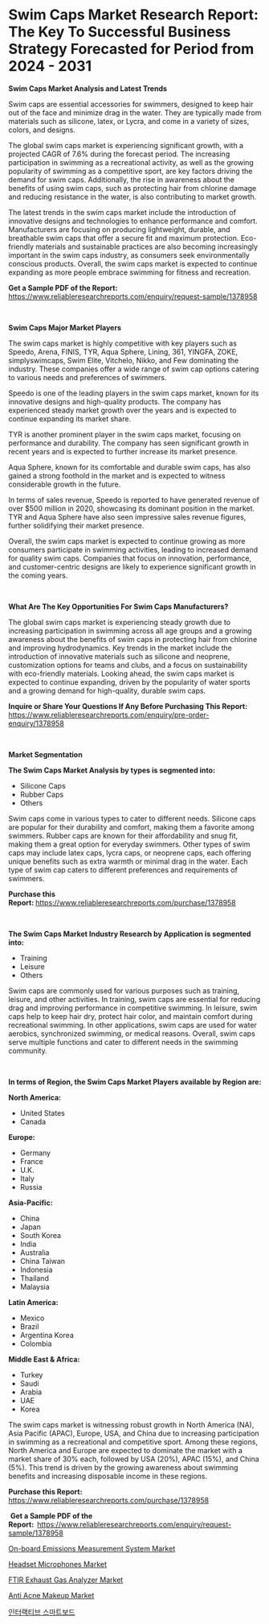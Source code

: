 <p><h1>Swim Caps Market Research Report: The Key To Successful Business Strategy Forecasted for Period from 2024 - 2031</h1></p><p><strong>Swim Caps Market Analysis and Latest Trends</strong></p>
<p><p>Swim caps are essential accessories for swimmers, designed to keep hair out of the face and minimize drag in the water. They are typically made from materials such as silicone, latex, or Lycra, and come in a variety of sizes, colors, and designs.</p><p>The global swim caps market is experiencing significant growth, with a projected CAGR of 7.6% during the forecast period. The increasing participation in swimming as a recreational activity, as well as the growing popularity of swimming as a competitive sport, are key factors driving the demand for swim caps. Additionally, the rise in awareness about the benefits of using swim caps, such as protecting hair from chlorine damage and reducing resistance in the water, is also contributing to market growth.</p><p>The latest trends in the swim caps market include the introduction of innovative designs and technologies to enhance performance and comfort. Manufacturers are focusing on producing lightweight, durable, and breathable swim caps that offer a secure fit and maximum protection. Eco-friendly materials and sustainable practices are also becoming increasingly important in the swim caps industry, as consumers seek environmentally conscious products. Overall, the swim caps market is expected to continue expanding as more people embrace swimming for fitness and recreation.</p></p>
<p><strong>Get a Sample PDF of the Report:&nbsp;</strong> <a href="https://www.reliableresearchreports.com/enquiry/request-sample/1378958">https://www.reliableresearchreports.com/enquiry/request-sample/1378958</a></p>
<p>&nbsp;</p>
<p><strong>Swim Caps Major Market Players</strong></p>
<p><p>The swim caps market is highly competitive with key players such as Speedo, Arena, FINIS, TYR, Aqua Sphere, Lining, 361, YINGFA, ZOKE, simplyswimcaps, Swim Elite, Vitchelo, Nikko, and Few dominating the industry. These companies offer a wide range of swim cap options catering to various needs and preferences of swimmers.</p><p>Speedo is one of the leading players in the swim caps market, known for its innovative designs and high-quality products. The company has experienced steady market growth over the years and is expected to continue expanding its market share.</p><p>TYR is another prominent player in the swim caps market, focusing on performance and durability. The company has seen significant growth in recent years and is expected to further increase its market presence.</p><p>Aqua Sphere, known for its comfortable and durable swim caps, has also gained a strong foothold in the market and is expected to witness considerable growth in the future.</p><p>In terms of sales revenue, Speedo is reported to have generated revenue of over $500 million in 2020, showcasing its dominant position in the market. TYR and Aqua Sphere have also seen impressive sales revenue figures, further solidifying their market presence.</p><p>Overall, the swim caps market is expected to continue growing as more consumers participate in swimming activities, leading to increased demand for quality swim caps. Companies that focus on innovation, performance, and customer-centric designs are likely to experience significant growth in the coming years.</p></p>
<p>&nbsp;</p>
<p><strong>What Are The Key Opportunities For Swim Caps Manufacturers?</strong></p>
<p><p>The global swim caps market is experiencing steady growth due to increasing participation in swimming across all age groups and a growing awareness about the benefits of swim caps in protecting hair from chlorine and improving hydrodynamics. Key trends in the market include the introduction of innovative materials such as silicone and neoprene, customization options for teams and clubs, and a focus on sustainability with eco-friendly materials. Looking ahead, the swim caps market is expected to continue expanding, driven by the popularity of water sports and a growing demand for high-quality, durable swim caps.</p></p>
<p><strong>Inquire or Share Your Questions If Any Before Purchasing This Report:</strong> <a href="https://www.reliableresearchreports.com/enquiry/pre-order-enquiry/1378958">https://www.reliableresearchreports.com/enquiry/pre-order-enquiry/1378958</a></p>
<p>&nbsp;</p>
<p><strong>Market Segmentation</strong></p>
<p><strong>The Swim Caps Market Analysis by types is segmented into:</strong></p>
<p><ul><li>Silicone Caps</li><li>Rubber Caps</li><li>Others</li></ul></p>
<p><p>Swim caps come in various types to cater to different needs. Silicone caps are popular for their durability and comfort, making them a favorite among swimmers. Rubber caps are known for their affordability and snug fit, making them a great option for everyday swimmers. Other types of swim caps may include latex caps, lycra caps, or neoprene caps, each offering unique benefits such as extra warmth or minimal drag in the water. Each type of swim cap caters to different preferences and requirements of swimmers.</p></p>
<p><strong>Purchase this Report:&nbsp;</strong><a href="https://www.reliableresearchreports.com/purchase/1378958">https://www.reliableresearchreports.com/purchase/1378958</a></p>
<p>&nbsp;</p>
<p><strong>The Swim Caps Market Industry Research by Application is segmented into:</strong></p>
<p><ul><li>Training</li><li>Leisure</li><li>Others</li></ul></p>
<p><p>Swim caps are commonly used for various purposes such as training, leisure, and other activities. In training, swim caps are essential for reducing drag and improving performance in competitive swimming. In leisure, swim caps help to keep hair dry, protect hair color, and maintain comfort during recreational swimming. In other applications, swim caps are used for water aerobics, synchronized swimming, or medical reasons. Overall, swim caps serve multiple functions and cater to different needs in the swimming community.</p></p>
<p>&nbsp;</p>
<p><strong>In terms of Region, the Swim Caps Market Players available by Region are:</strong></p>
<p>
    <p> <strong> North America: </strong>
        <ul>
            <li>United States</li>
            <li>Canada</li>
        </ul>
        </p> 
    <p> <strong> Europe: </strong>
        <ul>
            <li>Germany</li>
            <li>France</li>
            <li>U.K.</li>
            <li>Italy</li>
            <li>Russia</li>
        </ul>
        </p> 
    <p> <strong> Asia-Pacific: </strong>
        <ul>
            <li>China</li>
            <li>Japan</li>
            <li>South Korea</li>
            <li>India</li>
            <li>Australia</li>
            <li>China Taiwan</li>
            <li>Indonesia</li>
            <li>Thailand</li>
            <li>Malaysia</li>
        </ul>
        </p> 
    <p> <strong> Latin America: </strong>
        <ul>
            <li>Mexico</li>
            <li>Brazil</li>
            <li>Argentina Korea</li>
            <li>Colombia</li>
        </ul>
        </p> 
    <p> <strong> Middle East & Africa: </strong>
        <ul>
            <li>Turkey</li>
            <li>Saudi</li>
            <li>Arabia</li>
            <li>UAE</li>
            <li>Korea</li>
        </ul>
    </p>
    </p>
<p><p>The swim caps market is witnessing robust growth in North America (NA), Asia Pacific (APAC), Europe, USA, and China due to increasing participation in swimming as a recreational and competitive sport. Among these regions, North America and Europe are expected to dominate the market with a market share of 30% each, followed by USA (20%), APAC (15%), and China (5%). This trend is driven by the growing awareness about swimming benefits and increasing disposable income in these regions.</p></p>
<p><strong>Purchase this Report: </strong><a href="https://www.reliableresearchreports.com/purchase/1378958">https://www.reliableresearchreports.com/purchase/1378958</a></p>
<p>&nbsp;<strong>Get a Sample PDF of the Report:&nbsp;&nbsp;</strong><a href="https://www.reliableresearchreports.com/enquiry/request-sample/1378958">https://www.reliableresearchreports.com/enquiry/request-sample/1378958</a></p>
<p><strong></strong></p>
<p><p><a href="https://issuu.com/reportprime-2/docs/on-board-emissions-measurement-system-market-size-">On-board Emissions Measurement System Market</a></p><p><a href="https://github.com/jj19131/Market-Research-Report-List-1/blob/main/headset-microphones-market.md">Headset Microphones Market</a></p><p><a href="https://issuu.com/reportprime-2/docs/ftir-exhaust-gas-analyzer-market-size-2030.pptx">FTIR Exhaust Gas Analyzer Market</a></p><p><a href="https://github.com/jodemen/Market-Research-Report-List-1/blob/main/anti-acne-makeup-market.md">Anti Acne Makeup Market</a></p><p><a href="https://medium.com/@wallacbahrtyinger567686/%EC%83%81%ED%98%B8%EC%9E%91%EC%9A%A9-%EA%B0%80%EB%8A%A5%ED%95%9C-%EC%8A%A4%EB%A7%88%ED%8A%B8%EB%B3%B4%EB%93%9C-%EC%8B%9C%EC%9E%A5-%EC%8B%9C%EC%9E%A5-%EC%A0%90%EC%9C%A0%EC%9C%A8-%EC%8B%9C%EC%9E%A5-%EB%8F%99%ED%96%A5-%EB%B0%8F-%EB%AF%B8%EB%9E%98-%EC%84%B1%EC%9E%A5-%ED%83%90%EC%83%89-b3fb5aa4af50">인터랙티브 스마트보드</a></p></p>
